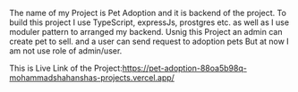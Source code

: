 The name of my Project is Pet Adoption and it is backend of the project.
To build this project I use TypeScript, expressJs, prostgres etc. as well as I use moduler pattern to arranged my backend. Usnig this Project an admin can create pet to sell. and a user can send request to adoption pets But at now I am not use role of admin/user.

This is Live Link of the Project:https://pet-adoption-88oa5b98q-mohammadshahanshas-projects.vercel.app/
